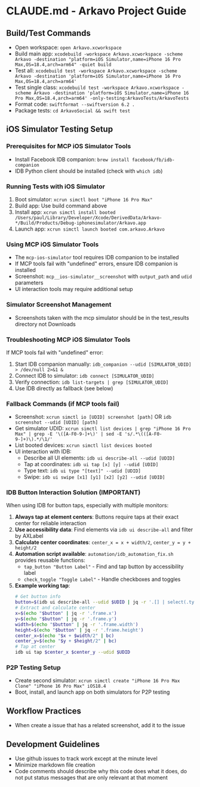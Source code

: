 # CLAUDE.md - Arkavo Project Guide

## Build/Test Commands
- Open workspace: `open Arkavo.xcworkspace`
- Build main app: `xcodebuild -workspace Arkavo.xcworkspace -scheme Arkavo -destination "platform=iOS Simulator,name=iPhone 16 Pro Max,OS=18.4,arch=arm64" -quiet build`
- Test all: `xcodebuild test -workspace Arkavo.xcworkspace -scheme Arkavo -destination 'platform=iOS Simulator,name=iPhone 16 Pro Max,OS=18.4,arch=arm64'`
- Test single class: `xcodebuild test -workspace Arkavo.xcworkspace -scheme Arkavo -destination 'platform=iOS Simulator,name=iPhone 16 Pro Max,OS=18.4,arch=arm64' -only-testing:ArkavoTests/ArkavoTests`
- Format code: `swiftformat --swiftversion 6.2 .`
- Package tests: `cd ArkavoSocial && swift test`

## iOS Simulator Testing Setup

### Prerequisites for MCP iOS Simulator Tools
- Install Facebook IDB companion: `brew install facebook/fb/idb-companion`
- IDB Python client should be installed (check with `which idb`)

### Running Tests with iOS Simulator
1. Boot simulator: `xcrun simctl boot "iPhone 16 Pro Max"`
2. Build app: Use build command above
3. Install app: `xcrun simctl install booted /Users/paul/Library/Developer/Xcode/DerivedData/Arkavo-*/Build/Products/Debug-iphonesimulator/Arkavo.app`
4. Launch app: `xcrun simctl launch booted com.arkavo.Arkavo`

### Using MCP iOS Simulator Tools
- The `mcp-ios-simulator` tool requires IDB companion to be installed
- If MCP tools fail with "undefined" errors, ensure IDB companion is installed
- Screenshot: `mcp__ios-simulator__screenshot` with `output_path` and `udid` parameters
- UI interaction tools may require additional setup

### Simulator Screenshot Management
- Screenshots taken with the mcp simulator should be in the test_results directory not Downloads

### Troubleshooting MCP iOS Simulator Tools
If MCP tools fail with "undefined" error:
1. Start IDB companion manually: `idb_companion --udid [SIMULATOR_UDID] > /dev/null 2>&1 &`
2. Connect IDB to simulator: `idb connect [SIMULATOR_UDID]`
3. Verify connection: `idb list-targets | grep [SIMULATOR_UDID]`
4. Use IDB directly as fallback (see below)

### Fallback Commands (if MCP tools fail)
- Screenshot: `xcrun simctl io [UDID] screenshot [path]` OR `idb screenshot --udid [UDID] [path]`
- Get simulator UDID: `xcrun simctl list devices | grep "iPhone 16 Pro Max" | grep -E '\([A-F0-9-]+\)' | sed -E 's/.*\(([A-F0-9-]+)\).*/\1/'`
- List booted devices: `xcrun simctl list devices booted`
- UI interaction with IDB:
  - Describe all UI elements: `idb ui describe-all --udid [UDID]`
  - Tap at coordinates: `idb ui tap [x] [y] --udid [UDID]`
  - Type text: `idb ui type "[text]" --udid [UDID]`
  - Swipe: `idb ui swipe [x1] [y1] [x2] [y2] --udid [UDID]`

### IDB Button Interaction Solution (IMPORTANT)
When using IDB for button taps, especially with multiple monitors:
1. **Always tap at element centers**: Buttons require taps at their exact center for reliable interaction
2. **Use accessibility data**: Find elements via `idb ui describe-all` and filter by AXLabel
3. **Calculate center coordinates**: `center_x = x + width/2`, `center_y = y + height/2`
4. **Automation script available**: `automation/idb_automation_fix.sh` provides reusable functions:
   - `tap_button "Button Label"` - Find and tap button by accessibility label
   - `check_toggle "Toggle Label"` - Handle checkboxes and toggles
5. **Example working tap**: 
   ```bash
   # Get button info
   button=$(idb ui describe-all --udid $UDID | jq -r '.[] | select(.type == "Button") | select(.AXLabel | contains("Get Started"))')
   # Extract and calculate center
   x=$(echo "$button" | jq -r '.frame.x')
   y=$(echo "$button" | jq -r '.frame.y')
   width=$(echo "$button" | jq -r '.frame.width')
   height=$(echo "$button" | jq -r '.frame.height')
   center_x=$(echo "$x + $width/2" | bc)
   center_y=$(echo "$y + $height/2" | bc)
   # Tap at center
   idb ui tap $center_x $center_y --udid $UDID
   ```

### P2P Testing Setup
- Create second simulator: `xcrun simctl create "iPhone 16 Pro Max Clone" "iPhone 16 Pro Max" iOS18.4`
- Boot, install, and launch app on both simulators for P2P testing

## Workflow Practices
- When create a issue that has a related screenshot, add it to the issue

## Development Guidelines
- Use github issues to track work except at the minute level
- Minimize markdown file creation
- Code comments should describe why this code does what it does, do not put status messages that are only relevant at that moment